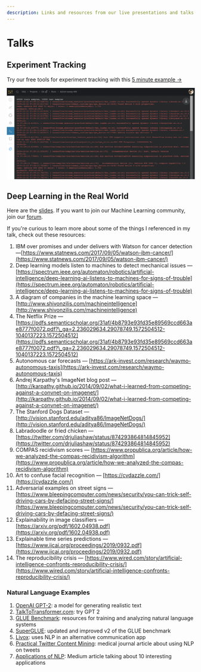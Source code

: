 ```yaml
---
description: Links and resources from our live presentations and talks
---
```


# Talks

## Experiment Tracking

Try our free tools for experiment tracking with this [5 minute example →](https://colab.research.google.com/drive/1b-6qlB-NL51BAWamtenbVxp7ryUWQivV#scrollTo=bZpt5W2NNl6S)

![](<../../.gitbook/assets/image (76) (3) (4) (6) (3) (1) (1) (2) (1) (1) (1) (1) (1) (1) (1) (4) (1) (1) (1) (1) (1) (1) (1) (2) (1) (2) (1) (1) (1) (1) (1) (1) (1) (12).png>)

## Deep Learning in the Real World

Here are the [slides](https://storage.googleapis.com/wandb/CVP%20UCSD%20Deep%20Learning%20Real%20World.pdf). If you want to join our Machine Learning community, join our [forum](http://wandb.me/slack).

If you're curious to learn more about some of the things I referenced in my talk, check out these resources:

1. IBM over promises and under delivers with Watson for cancer detection —[https://www.statnews.com/2017/09/05/watson-ibm-cancer/](https://www.statnews.com/2017/09/05/watson-ibm-cancer/)
2. Deep learning models listen to machines to detect mechanical issues —[https://spectrum.ieee.org/automaton/robotics/artificial-intelligence/deep-learning-ai-listens-to-machines-for-signs-of-trouble](https://spectrum.ieee.org/automaton/robotics/artificial-intelligence/deep-learning-ai-listens-to-machines-for-signs-of-trouble)
3. A diagram of companies in the machine learning space — [http://www.shivonzilis.com/machineintelligence](http://www.shivonzilis.com/machineintelligence)
4. The Netflix Prize — [https://pdfs.semanticscholar.org/31af/4b8793e93fd35e89569ccd663ae8777f0072.pdf?\_ga=2.236029634.29078749.1572504512-1040137223.1572504512](https://pdfs.semanticscholar.org/31af/4b8793e93fd35e89569ccd663ae8777f0072.pdf?\_ga=2.236029634.29078749.1572504512-1040137223.1572504512)
5. Autonomous car forecasts — [https://ark-invest.com/research/waymo-autonomous-taxis](https://ark-invest.com/research/waymo-autonomous-taxis)
6. Andrej Karpathy's ImageNet blog post — [http://karpathy.github.io/2014/09/02/what-i-learned-from-competing-against-a-convnet-on-imagenet/](http://karpathy.github.io/2014/09/02/what-i-learned-from-competing-against-a-convnet-on-imagenet/)
7. The Stanford Dogs Dataset — [http://vision.stanford.edu/aditya86/ImageNetDogs/](http://vision.stanford.edu/aditya86/ImageNetDogs/)
8. Labradoodle or fried chicken — [https://twitter.com/drjuliashaw/status/874293864814845952](https://twitter.com/drjuliashaw/status/874293864814845952)
9. COMPAS recidivism scores — [https://www.propublica.org/article/how-we-analyzed-the-compas-recidivism-algorithm](https://www.propublica.org/article/how-we-analyzed-the-compas-recidivism-algorithm)
10. Art to confuse facial recognition — [https://cvdazzle.com/](https://cvdazzle.com/)
11. Adversarial examples on street signs — [https://www.bleepingcomputer.com/news/security/you-can-trick-self-driving-cars-by-defacing-street-signs/](https://www.bleepingcomputer.com/news/security/you-can-trick-self-driving-cars-by-defacing-street-signs/)
12. Explainability in image classifiers — [https://arxiv.org/pdf/1602.04938.pdf](https://arxiv.org/pdf/1602.04938.pdf)
13. Explainable time series predictions — [https://www.ijcai.org/proceedings/2019/0932.pdf](https://www.ijcai.org/proceedings/2019/0932.pdf)
14. The reproducibility crisis — [https://www.wired.com/story/artificial-intelligence-confronts-reproducibility-crisis/](https://www.wired.com/story/artificial-intelligence-confronts-reproducibility-crisis/)

### Natural Language Examples

1. [OpenAI GPT-2](https://openai.com/blog/better-language-models/): a model for generating realistic text
2. [TalkToTransformer.com](https://talktotransformer.com): try GPT 2
3. [GLUE Benchmark](https://gluebenchmark.com/): resources for training and analyzing natural language systems
4. [SuperGLUE](https://super.gluebenchmark.com/): updated and improved v2 of the GLUE benchmark
5. [Livox](http://impact-transfer.org/zero/livox/): uses NLP in an alternative communication app
6. [Practical Twitter Content Mining](https://www.ncbi.nlm.nih.gov/pmc/articles/PMC3694275/): medical journal article about using NLP on tweets
7. [Applications of NLP](https://medium.com/@datamonsters/artificial-neural-networks-in-natural-language-processing-bcf62aa9151a): Medium article talking about 10 interesting applications
